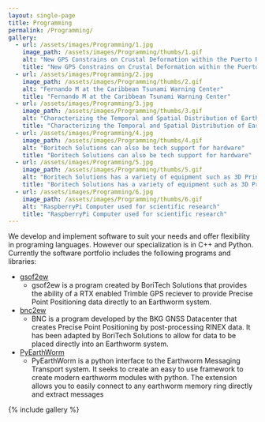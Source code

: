 ```yaml
---
layout: single-page
title: Programming
permalink: /Programming/
gallery:
  - url: /assets/images/Programming/1.jpg
    image_path: /assets/images/Programming/thumbs/1.gif
    alt: "New GPS Constrains on Crustal Deformation within the Puerto Rico-Virgin Islands Microplate by Margarita S."
    title: "New GPS Constrains on Crustal Deformation within the Puerto Rico-Virgin Islands Microplate by Margarita S."
  - url: /assets/images/Programming/2.jpg
    image_path: /assets/images/Programming/thumbs/2.gif
    alt: "Fernando M at the Caribbean Tsunami Warning Center"
    title: "Fernando M at the Caribbean Tsunami Warning Center"
  - url: /assets/images/Programming/3.jpg
    image_path: /assets/images/Programming/thumbs/3.gif
    alt: "Characterizing the Temporal and Spatial Distribution of Earthquake Swarms in the Puerto Rico - Virgin Island Block by Francisco M"
    title: "Characterizing the Temporal and Spatial Distribution of Earthquake Swarms in the Puerto Rico - Virgin Island Block by Francisco M"
  - url: /assets/images/Programming/4.jpg
    image_path: /assets/images/Programming/thumbs/4.gif
    alt: "Boritech Solutions can also be tech support for hardware"
    title: "Boritech Solutions can also be tech support for hardware"
  - url: /assets/images/Programming/5.jpg
    image_path: /assets/images/Programming/thumbs/5.gif
    alt: "Boritech Solutions has a variety of equipment such as 3D Printers"
    title: "Boritech Solutions has a variety of equipment such as 3D Printers"
  - url: /assets/images/Programming/6.jpg
    image_path: /assets/images/Programming/thumbs/6.gif
    alt: "RaspberryPi Computer used for scientific research"
    title: "RaspberryPi Computer used for scientific research"
---
```


We develop and implement software to suit your needs and offer flexibility in programing
languages. However our specialization is in C++ and Python. Currently the software portfolio 
includes the following programs and libraries:

  * [gsof2ew](https://github.com/Boritech-Solutions/GSOF2EW)
    * gsof2ew is a program created by BoriTech Solutions that provides the ability of a 
    RTX enabled Trimble GPS reciever to provide Precise Point Positioning data directly to an Earthworm system.
  * [bnc2ew](https://github.com/Boritech-Solutions/BNC2EW)
    * BNC is a program developed by the BKG GNSS Datacenter that creates 
    Precise Point Positioning by post-processing RINEX data. It has been adapted by BoriTech Solutions 
    to allow for data to be placed directly into an Earthworm system.
  * [PyEarthWorm](https://github.com/Boritech-Solutions/PyEarthWorm)
    * PyEarthWorm is a python interface to the Earthworm Messaging Transport system. 
    It seeks to create an easy to use framework to create modern earthworm modules with python.
    The extension allows you to easily connect to any earthworm memory ring directly and extract messages

{% include gallery %}
